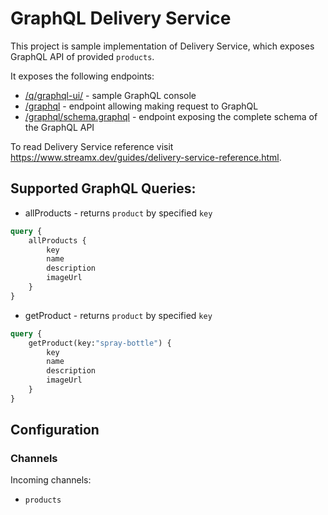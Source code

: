 # GraphQL Delivery Service

This project is sample implementation of Delivery Service, which exposes GraphQL API of provided `products`.

It exposes the following endpoints:
* [/q/graphql-ui/](http://localhost:8084/q/graphql-ui/) - sample GraphQL console
* [/graphql](http://localhost:8084/graphql) - endpoint allowing making request to GraphQL
* [/graphql/schema.graphql](http://localhost:8084/graphql/schema.graphql) - endpoint exposing the complete schema of the GraphQL API

To read Delivery Service reference visit https://www.streamx.dev/guides/delivery-service-reference.html.

## Supported GraphQL Queries:
* allProducts - returns `product` by specified `key`
```graphql
query {
    allProducts {
        key
        name
        description
        imageUrl
    }
}
```
* getProduct - returns `product` by specified `key`
```graphql
query {
    getProduct(key:"spray-bottle") {
        key
        name
        description
        imageUrl
    }
}
```

## Configuration
### Channels

Incoming channels:
- `products` 
